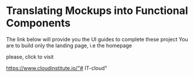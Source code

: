 # Translating Mockups into Functional Components

The link below will provide you the UI guides to complete these project
You are to build only the landing page, i.e the homepage

please, click to visit

https://www.cloudinstitute.io/"# IT-cloud" 
